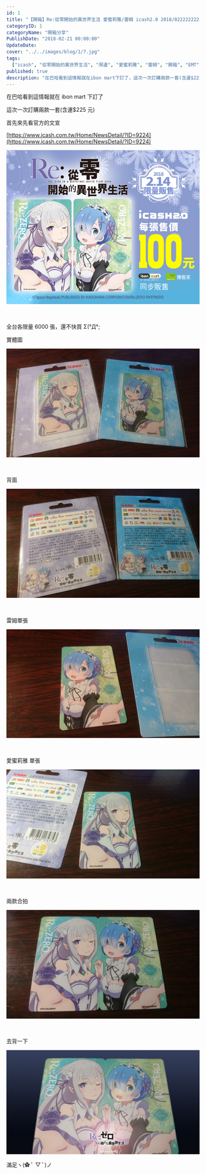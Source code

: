 ```yaml
---
id: 1
title: "【開箱】Re:從零開始的異世界生活 愛蜜莉雅/雷姆 icash2.0 2018/0222222222222222"
categoryID: 1
categoryName: "開箱分享"
PublishDate: "2018-02-21 00:00:00"
UpdateDate:
cover: "../../images/blog/1/7.jpg"
tags:
  ["icash", "從零開始的異世界生活", "周邊", "愛蜜莉雅", "雷姆", "開箱", "EMT"]
published: true
description: "在巴哈看到這情報就在ibon mart下訂了，這次一次訂購兩款一套(含運$225元)，首先來先看官方的文宣"
---
```


在巴哈看到這情報就在 ibon mart 下訂了

這次一次訂購兩款一套(含運$225 元)

首先來先看官方的文宣

[https://www.icash.com.tw/Home/NewsDetail/?ID=9224](https://www.icash.com.tw/Home/NewsDetail/?ID=9224)

![官方](../../images/blog/1/1.jpg)

<br/>

全台各限量 6000 張，還不快買 Σ(°Д°;

實體圖

![實體圖](../../images/blog/1/2.jpg)

<br/>

背面

![背面](../../images/blog/1/3.jpg)

<br/>

雷姆單張

![雷姆](../../images/blog/1/4.jpg)

<br/>

愛蜜莉雅 單張

![愛蜜莉雅](../../images/blog/1/5.jpg)

<br/>

兩款合拍

![合拍](../../images/blog/1/6.jpg)

<br/>

去背一下

![去背](../../images/blog/1/7.jpg)

滿足ヽ(✿ ﾟ ▽ ﾟ)ノ

